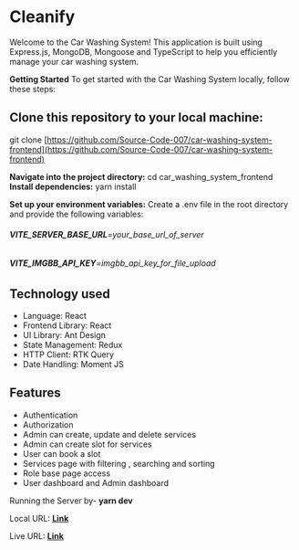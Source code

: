 # Cleanify

Welcome to the Car Washing System! This application is built using Express.js, MongoDB, Mongoose and TypeScript to help you efficiently manage your car washing system.

**Getting Started**
To get started with the Car Washing System locally, follow these steps:

## Clone this repository to your local machine:

git clone [https://github.com/Source-Code-007/car-washing-system-frontend](https://github.com/Source-Code-007/car-washing-system-frontend)

**Navigate into the project directory:** cd car_washing_system_frontend
**Install dependencies:** yarn install

**Set up your environment variables:**
Create a .env file in the root directory and provide the following variables:

###### **VITE_SERVER_BASE_URL**=your_base_url_of_server

###### **VITE_IMGBB_API_KEY**=imgbb_api_key_for_file_upload

## Technology used

- Language: React
- Frontend Library: React
- UI Library: Ant Design
- State Management: Redux
- HTTP Client: RTK Query
- Date Handling: Moment JS

## Features

- Authentication
- Authorization
- Admin can create, update and delete services
- Admin can create slot for services
- User can book a slot
- Services page with filtering , searching and sorting
- Role base page access
- User dashboard and Admin dashboard

Running the Server by- **yarn dev**

Local URL: **[Link](http://localhost:5173)**

Live URL: **[Link]()**
